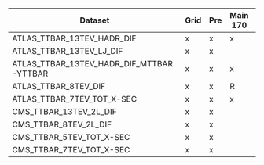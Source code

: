 | Dataset                              | Grid | Pre | Main 170 | Main 175 | Main 172.5 |
|--------------------------------------|------|-----|----------|----------|------------|
| ATLAS_TTBAR_13TEV_HADR_DIF           | x    | x   | x        |          | x          |
| ATLAS_TTBAR_13TEV_LJ_DIF             | x    | x   |          |          |            |
| ATLAS_TTBAR_13TEV_HADR_DIF_MTTBAR-YTTBAR | x    | x   | x        | x        |            |
| ATLAS_TTBAR_8TEV_DIF                 | x    | x   | R        |          |            |
| ATLAS_TTBAR_7TEV_TOT_X-SEC           | x    | x   | x        | x        |            |
| CMS_TTBAR_13TEV_2L_DIF               | x    | x   |          |          |            |
| CMS_TTBAR_8TEV_2L_DIF                | x    | x   |          |          |            |
| CMS_TTBAR_5TEV_TOT_X-SEC             | x    | x   |          |          |            |
| CMS_TTBAR_7TEV_TOT_X-SEC             | x    | x   |          |          |            |
